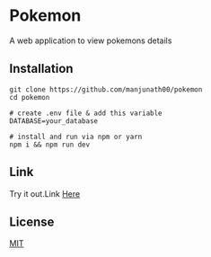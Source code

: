 # Pokemon

A web application to view pokemons details
 
## Installation

``` 
git clone https://github.com/manjunath00/pokemon
cd pokemon

# create .env file & add this variable
DATABASE=your_database

# install and run via npm or yarn
npm i && npm run dev 
```

## Link
Try it out.Link [Here](https://pokemon-mern.herokuapp.com/)
 
## License
[MIT](https://choosealicense.com/licenses/mit/)

